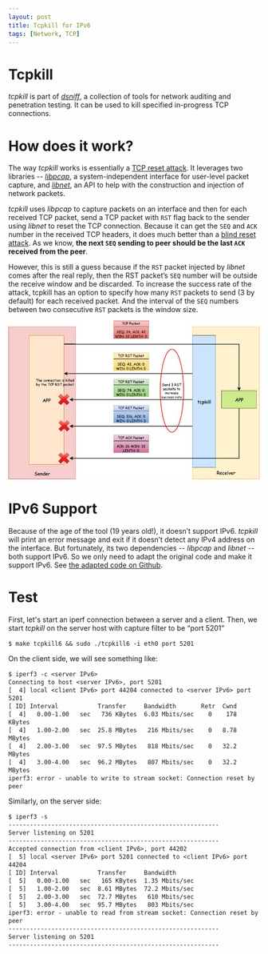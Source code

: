 ```yaml
---
layout: post
title: Tcpkill for IPv6
tags: [Network, TCP]
---
```


# Tcpkill
*tcpkill* is part of [*dsniff*](https://monkey.org/~dugsong/dsniff/), a
collection of tools for network auditing and penetration testing. It can be
used to kill specified in-progress TCP connections.

# How does it work?
The way *tcpkill* works is essentially a [TCP reset
attack](https://en.wikipedia.org/wiki/TCP_reset_attack). It leverages two
libraries -- [*libpcap*](https://github.com/the-tcpdump-group/libpcap), a
system-independent interface for user-level packet capture, and
[*libnet*](https://github.com/libnet/libnet), an API to help with the
construction and injection of network packets. 

*tcpkill* uses *libpcap* to capture packets on an interface and then for each
received TCP packet, send a TCP packet with `RST` flag back to the sender using
*libnet* to reset the TCP connection. Because it can get the `SEQ` and `ACK`
number in the received TCP headers, it does much better than a [blind reset
attack](https://tools.ietf.org/html/rfc5961#section-3). As we know, **the next
`SEQ` sending to peer should be the last `ACK` received from the peer**. 

However, this is still a guess because if the `RST` packet injected by *libnet*
comes after the real reply, then the RST packet’s `SEQ` number will be outside
the receive window and be discarded. To increase the success rate of the
attack, tcpkill has an option to specify how many `RST` packets to send (3 by
default) for each received packet. And the interval of the `SEQ` numbers
between two consecutive `RST` packets is the window size. 

![TCP kill](/img/tcpkill.jpg)

# IPv6 Support
Because of the age of the tool (19 years old!), it doesn’t support IPv6.
*tcpkill* will print an error message and exit if it doesn’t detect any IPv4
address on the interface. But fortunately, its two dependencies -- *libpcap*
and *libnet* -- both support IPv6. So we only need to adapt the original code
and make it support IPv6. See [the adapted code on
Github](https://github.com/hechaoli/tcpkill6).

# Test
First, let's start an iperf connection between a server and a client. Then, we
start *tcpkill* on the server host with capture filter to be “port 5201”

```
$ make tcpkill6 && sudo ./tcpkill6 -i eth0 port 5201
```

On the client side, we will see something like:
```
$ iperf3 -c <server IPv6>
Connecting to host <server IPv6>, port 5201
[  4] local <client IPv6> port 44204 connected to <server IPv6> port 5201
[ ID] Interval           Transfer     Bandwidth       Retr  Cwnd
[  4]   0.00-1.00   sec   736 KBytes  6.03 Mbits/sec    0    178 KBytes
[  4]   1.00-2.00   sec  25.8 MBytes   216 Mbits/sec    0   8.78 MBytes
[  4]   2.00-3.00   sec  97.5 MBytes   818 Mbits/sec    0   32.2 MBytes
[  4]   3.00-4.00   sec  96.2 MBytes   807 Mbits/sec    0   32.2 MBytes
iperf3: error - unable to write to stream socket: Connection reset by peer
```

Similarly, on the server side:
```
$ iperf3 -s
-----------------------------------------------------------
Server listening on 5201
-----------------------------------------------------------
Accepted connection from <client IPv6>, port 44202
[  5] local <server IPv6> port 5201 connected to <client IPv6> port 44204
[ ID] Interval           Transfer     Bandwidth
[  5]   0.00-1.00   sec   165 KBytes  1.35 Mbits/sec
[  5]   1.00-2.00   sec  8.61 MBytes  72.2 Mbits/sec
[  5]   2.00-3.00   sec  72.7 MBytes   610 Mbits/sec
[  5]   3.00-4.00   sec  95.7 MBytes   803 Mbits/sec
iperf3: error - unable to read from stream socket: Connection reset by peer
-----------------------------------------------------------
Server listening on 5201
-----------------------------------------------------------
```
